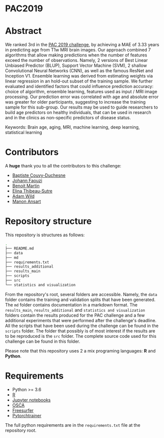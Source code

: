 PAC2019
=======

# Abstract
We ranked 3rd in the [PAC 2019 challenge](https://www.photon-ai.com/pac2019), by achieving a MAE of 3.33 years in predicting age from T1w MRI brain images. Our approach combined 7 algorithms that allow making predictions when the number of features exceed the number of observations. Namely, 2 versions of Best Linear Unbiased Predictor (BLUP),  Support Vector Machine (SVM), 2 shallow Convolutional Neural Networks (CNN), as well as the famous ResNet and Inception V1. Ensemble learning was derived from estimating weights via linear regression in an hold-out subset of the training sample. 
We further evaluated and identified factors that could influence prediction accuracy: choice of algorithm, ensemble learning, features used as input / MRI image processing. Our prediction error was correlated with age and absolute error was greater for older participants, suggesting to increase the training sample for this sub-group. 
Our results may be used to guide researchers to build age predictors on healthy individuals, that can be used in research and in the clinics as non-specific predictors of disease status.   

Keywords: Brain age, aging, MRI, machine learning, deep learning, statistical learning


# Contributors
A **huge** thank you to all the contributors to this challenge:
- [Baptiste Couvy-Duchesne](https://github.com/baptisteCD)
- [Johann Faouzi](https://github.com/johannfaouzi)
- [Benoit Martin](https://github.com/benoitmartin88)
- [Elina Thibeau-Sutre](https://github.com/14thibea)
- [Adam Wild](https://github.com/adamwild)
- [Manon Ansart](https://github.com/manonansart)


# Repository structure
This repository is structures as follows:

``` bash
.
├── README.md
├── data
├── md
├── requirements.txt
├── results_additional
├── results_main
├── scripts
├── src
└── statistics and visualization
```

From the repository's root, several folders are accessible. Namely, the `data` folder contains the training and validation splits that have been generated.
The `md` folder contains documentation in a markdown format.
The `results_main`, `results_additional` and `statistics and visualization` folders contain the results produced for the PAC challenge and a few additional experiments that were performed after the challenge's deadline.
All the scripts that have been used during the challenge can be found in the `scripts` folder.
The folder that possibly is of most interest if the results are to be reproduced is the `src` folder. The complete source code used for this challenge can be found in this folder.

Please note that this repository uses 2 a mix programing languages: **R** and **Python**.


# Requirements
- Python >= 3.6
- [R](https://www.r-project.org/)
- [Jupyter notebooks](https://jupyter.org/)
- [OSCA](http://cnsgenomics.com/software/osca/)
- [Freesurfer](https://surfer.nmr.mgh.harvard.edu/)
- [Pytorchtrainer](https://pypi.org/project/pytorchtrainer/)

The full python requirements are in the `requirements.txt` file at the repository root.

